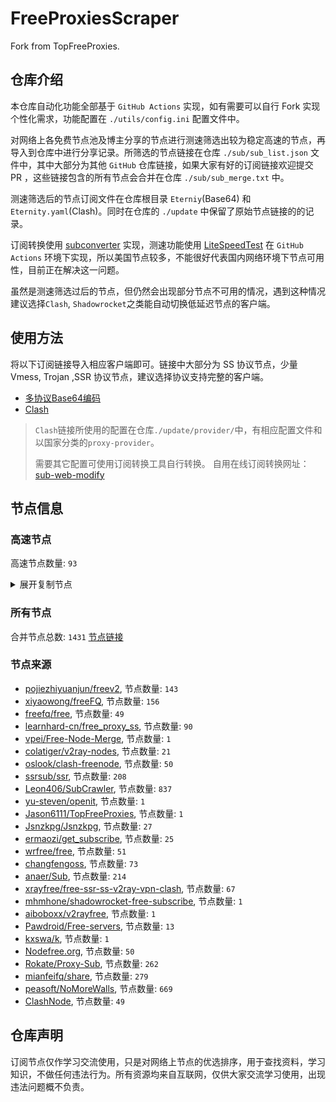 # FreeProxiesScraper

Fork from TopFreeProxies.

## 仓库介绍
本仓库自动化功能全部基于 `GitHub Actions` 实现，如有需要可以自行 Fork 实现个性化需求，功能配置在 `./utils/config.ini` 配置文件中。

对网络上各免费节点池及博主分享的节点进行测速筛选出较为稳定高速的节点，再导入到仓库中进行分享记录。所筛选的节点链接在仓库 `./sub/sub_list.json` 文件中，其中大部分为其他 `GitHub` 仓库链接，如果大家有好的订阅链接欢迎提交 PR ，这些链接包含的所有节点会合并在仓库 `./sub/sub_merge.txt` 中。

测速筛选后的节点订阅文件在仓库根目录 `Eterniy`(Base64) 和 `Eternity.yaml`(Clash)。同时在仓库的 `./update` 中保留了原始节点链接的的记录。

订阅转换使用 [subconverter](https://github.com/tindy2013/subconverter) 实现，测速功能使用 [LiteSpeedTest](https://github.com/xxf098/LiteSpeedTest) 在 `GitHub Actions` 环境下实现，所以美国节点较多，不能很好代表国内网络环境下节点可用性，目前正在解决这一问题。

虽然是测速筛选过后的节点，但仍然会出现部分节点不可用的情况，遇到这种情况建议选择`Clash`, `Shadowrocket`之类能自动切换低延迟节点的客户端。

## 使用方法
将以下订阅链接导入相应客户端即可。链接中大部分为 SS 协议节点，少量 Vmess, Trojan ,SSR 协议节点，建议选择协议支持完整的客户端。

- [多协议Base64编码](https://raw.githubusercontent.com/caijh/FreeProxiesScraper/master/Eternity)
- [Clash](https://raw.githubusercontent.com/caijh/FreeProxiesScraper/master/Eternity.yaml)

>`Clash`链接所使用的配置在仓库`./update/provider/`中，有相应配置文件和以国家分类的`proxy-provider`。
>
>需要其它配置可使用订阅转换工具自行转换。
>自用在线订阅转换网址：[sub-web-modify](https://sub.v1.mk/)

## 节点信息
### 高速节点
高速节点数量: `93`
<details>
  <summary>展开复制节点</summary>

    vmess://eyJ2IjoiMiIsInBzIjoi8J+Hr/Cfh7Ug5pel5pysXzA1MzEwNDYiLCJhZGQiOiIxMDkuMTY2LjM2LjE5MyIsInBvcnQiOiI1MDAwMiIsInR5cGUiOiJub25lIiwiaWQiOiI0MTgwNDhhZi1hMjkzLTRiOTktOWIwYy05OGNhMzU4MGRkMjQiLCJhaWQiOiI2NCIsIm5ldCI6InRjcCIsInBhdGgiOiIvIiwiaG9zdCI6IiIsInRscyI6IiJ9
    ssr://anAyLnZmdW4uaWN1OjQ0MzphdXRoX2FlczEyOF9zaGExOmFlcy0yNTYtY2ZiOnBsYWluOmRubDFibTFsLz9ncm91cD1VMU5TVUhKdmRtbGtaWEkmcmVtYXJrcz04Si1Icl9DZmg3VWdKZS1fdlJIdnY3MGw3Ny05VU8tX3ZlLV92ZS1fdlNCS1VDaEJlbUZrVG1WMExuUXViV1VwWHpBbDc3LTkmb2Jmc3BhcmFtPVlXSTVNekV4TnpReU1pNXFaQzVvSlNVbCZwcm90b3BhcmFtPU1UYzBNakk2VkZSd01GTlk
    trojan://794d739c-89a0-444c-b2e7-acce12af3042@awsjp1-data.amazon-azure.com:443?allowInsecure=0&sni=data.amazon-azure.com#%F0%9F%87%AF%F0%9F%87%B5%20JP-43.207.168.70-0158
    trojan://ca7febc2-bb45-4e6d-810e-ab0af6009c4e@awsjp6-data.amazon-azure.com:443?allowInsecure=0&sni=data.amazon-azure.com#%F0%9F%87%AF%F0%9F%87%B5%20JP-43.207.197.172-0202
    ssr://anAtYW00OC02LmVxbm9kZS5uZXQ6ODA4MTpvcmlnaW46YWVzLTI1Ni1jZmI6dGxzMS4yX3RpY2tldF9hdXRoOlpVRnZhMkpoUkU0Mi8_Z3JvdXA9VTFOU1VISnZkbWxrWlhJJnJlbWFya3M9OEotSHJfQ2ZoN1VnU2xEbWw2WG1uS3dvZVc5MWRIVmlaZW1Zdi1TOG4tZW5rZWFLZ0NrJm9iZnNwYXJhbT0mcHJvdG9wYXJhbT1UbTl1WlE
    vmess://eyJ2IjoiMiIsInBzIjoi8J+Hr/Cfh7UgX0pQX+aXpeacrCAzIiwiYWRkIjoidmpwMS4wYmFkLmNvbSIsInBvcnQiOiI0NDMiLCJ0eXBlIjoibm9uZSIsImlkIjoiOTI3MDk0ZDMtZDY3OC00NzYzLTg1OTEtZTI0MGQwYmNhZTg3IiwiYWlkIjoiMCIsIm5ldCI6IndzIiwicGF0aCI6Ii9jaGF0IiwiaG9zdCI6InZqcDEuMGJhZC5jb20iLCJ0bHMiOiJ0bHMifQ==
    vmess://eyJ2IjoiMiIsInBzIjoi8J+Hr/Cfh7Ug5pel5pysXzA1MzEwMTkiLCJhZGQiOiIxMzEuMTg2LjQxLjE5MiIsInBvcnQiOiIyNjI5NyIsInR5cGUiOiJub25lIiwiaWQiOiJiMGVkNmViNy1kYzMwLTQ4OTctZGY1MC1jMmMxZDRlZTZlOTEiLCJhaWQiOiIwIiwibmV0IjoidGNwIiwicGF0aCI6Ii9jaGF0IiwiaG9zdCI6InZqcDEuMGJhZC5jb20iLCJ0bHMiOiIifQ==
    vmess://eyJ2IjoiMiIsInBzIjoi8J+HrfCfh7AgX/Cfh63wn4ewX0hLX+mmmea4r1/np5HnvZFfMzEgMiIsImFkZCI6IjE1Ni4yNDUuOC45NSIsInBvcnQiOiI0NDMiLCJ0eXBlIjoibm9uZSIsImlkIjoiOTM1MDNkZDUtMjQ1YS00ZWIxLWFlMmEtNTdhYjlmMmIzYzI5IiwiYWlkIjoiNjQiLCJuZXQiOiJ3cyIsInBhdGgiOiIvcGF0aC8xNjg1MDk0OTIzNDA4IiwiaG9zdCI6Ind3dy40NzczNDY0Ny54eXoiLCJ0bHMiOiJ0bHMifQ==
    vmess://eyJ2IjoiMiIsInBzIjoi8J+HrfCfh7AgX/Cfh63wn4ewX0hLX+mmmea4r1/np5HnvZFfMzEiLCJhZGQiOiIxNTYuMjQ1LjguMjI0IiwicG9ydCI6IjQ0MyIsInR5cGUiOiJub25lIiwiaWQiOiI0MTgwNDhhZi1hMjkzLTRiOTktOWIwYy05OGNhMzU4MGRkMjQiLCJhaWQiOiI2NCIsIm5ldCI6IndzIiwicGF0aCI6Ii9wYXRoLzE2ODU0Mzk1NjI1MTgiLCJob3N0Ijoid3d3Ljc1NTQ0NzQ0Lnh5eiIsInRscyI6InRscyJ9
    vmess://eyJ2IjoiMiIsInBzIjoi8J+HrfCfh7AgX/Cfh63wn4ewX0hLX+mmmea4r1/np5HnvZFfMzEgMyIsImFkZCI6IjE1Ni4yNDUuOC4xMjYiLCJwb3J0IjoiNDQzIiwidHlwZSI6Im5vbmUiLCJpZCI6IjNjYTkxMmRhLTZhYzItNDE4Zi1iOWNmLTQ1YjZmNjk0NTc5YiIsImFpZCI6IjY0IiwibmV0Ijoid3MiLCJwYXRoIjoiL3BhdGgvMTY4NDkwNzUxMTg0MiIsImhvc3QiOiJ3d3cuMzgwNjc1NDgueHl6IiwidGxzIjoidGxzIn0=
    vmess://eyJ2IjoiMiIsInBzIjoi8J+HuPCfh6wg5paw5Yqg5Z2hXzA1MzEwODIiLCJhZGQiOiIxMDMuMTU5LjY0LjkxIiwicG9ydCI6IjMyMjUzIiwidHlwZSI6Im5vbmUiLCJpZCI6IjE3NTE2NjliLWU3M2ItNDVhNi05NmIxLWRhZmMyODk0YzEzZSIsImFpZCI6IjAiLCJuZXQiOiJ0Y3AiLCJwYXRoIjoiL3BhdGgvMTY4NDkwNzUxMTg0MiIsImhvc3QiOiJ3d3cuMzgwNjc1NDgueHl6IiwidGxzIjoiIn0=
    ss://YWVzLTI1Ni1jZmI6YW1hem9uc2tyMDU@13.228.168.158:443#%F0%9F%87%B8%F0%9F%87%AC%2026%7C%F0%9F%87%B8%F0%9F%87%AC_SG_%E6%96%B0%E5%8A%A0%E5%9D%A1_%E7%94%B1%E5%BF%AB%E5%98%B4%E7%A7%91%E6%8A%80%E6%8F%90%E4%BE%9B%EF%BC%9Akkzui.com_13
    vmess://eyJ2IjoiMiIsInBzIjoi8J+HuPCfh6wg5paw5Yqg5Z2hXzA1MzExMDA3IiwiYWRkIjoiMTMuMjE1LjE5MC4xOTEiLCJwb3J0IjoiODAiLCJ0eXBlIjoibm9uZSIsImlkIjoiZGQxYzYzNGMtOGEyMS00YzNiLWJkZmQtMTM4NTk2OGI2Y2E1IiwiYWlkIjoiMCIsIm5ldCI6IndzIiwicGF0aCI6Ii9hd3MtY2hpbmEtbWVkaWEvWTY5OUdqeDJyTncubXA0IiwiaG9zdCI6Im1lZGlhLmFtYXpvbndlYnNlcnZpY2VzLmNvbSIsInRscyI6IiJ9
    vmess://eyJ2IjoiMiIsInBzIjoi8J+HsPCfh7cg6Z+p5Zu9XzA1MzEwMTAiLCJhZGQiOiIxNDAuMjM4LjEuMTE3IiwicG9ydCI6IjgwIiwidHlwZSI6Im5vbmUiLCJpZCI6ImM0YTY5NTJlLTEzOGEtM2ZlOS04MDNiLThmMmQyZGQwMjU0YiIsImFpZCI6IjAiLCJuZXQiOiJ3cyIsInBhdGgiOiIvNGdtcCIsImhvc3QiOiIiLCJ0bHMiOiIifQ==
    vmess://eyJ2IjoiMiIsInBzIjoi8J+Hr/Cfh7Ug5pel5pysIDAwMiIsImFkZCI6IjE0MS4xNDcuMTUzLjI0NCIsInBvcnQiOiI0MTU0NSIsInR5cGUiOiJub25lIiwiaWQiOiJkNDdkNzEzNS0wOTU0LTQ2YWItYTE5MC0xN2I2Yzg2MzBhODUiLCJhaWQiOiIwIiwibmV0IjoidGNwIiwicGF0aCI6Ii80Z21wIiwiaG9zdCI6IiIsInRscyI6IiJ9
    vmess://eyJ2IjoiMiIsInBzIjoi8J+HuPCfh6wg5paw5Yqg5Z2hIDAwMiIsImFkZCI6InZzZzEuMGJhZC5jb20iLCJwb3J0IjoiNDQzIiwidHlwZSI6Im5vbmUiLCJpZCI6IjkyNzA5NGQzLWQ2NzgtNDc2My04NTkxLWUyNDBkMGJjYWU4NyIsImFpZCI6IjAiLCJuZXQiOiJ3cyIsInBhdGgiOiIvY2hhdCIsImhvc3QiOiJ2c2cxLjBiYWQuY29tIiwidGxzIjoidGxzIn0=
    trojan://5f9a5d8c-a57b-4da6-baff-490fe4cf8d60@bgptw1.cnamazon.sbs:443?allowInsecure=1&sni=tlsdata.cnamazon.sbs#%F0%9F%87%A8%F0%9F%87%B3%20_TW_%E5%8F%B0%E6%B9%BE_3
    vmess://eyJ2IjoiMiIsInBzIjoi8J+Hr/Cfh7UgMCwxfPCfh6/wn4e1IF9KUF/ml6XmnKwtPvCfh7rwn4e4X1VTX+e+juWbvV8iLCJhZGQiOiI5Mi4yMjMuNjMuMjciLCJwb3J0IjoiNDQzIiwidHlwZSI6Im5vbmUiLCJpZCI6IjNjZWQwM2ZhLTljZDAtNGMzZi1kYjlhLTVjNTYwMGY2NWY5YiIsImFpZCI6IjAiLCJuZXQiOiJ3cyIsInBhdGgiOiIvei0wMDQ3MTYiLCJob3N0Ijoiei0wMDQ3MTYuemVkd2FyZS5pY3UiLCJ0bHMiOiJ0bHMifQ==
    vmess://eyJ2IjoiMiIsInBzIjoi8J+HsPCfh7cgMCwxfPCfh7Dwn4e3IF9LUl/pn6nlm70tPvCfh7rwn4e4X1VTX+e+juWbvSIsImFkZCI6IjkyLjIyMy42MS4yMSIsInBvcnQiOiI0NDMiLCJ0eXBlIjoibm9uZSIsImlkIjoiM2NlZDAzZmEtOWNkMC00YzNmLWRiOWEtNWM1NjAwZjY1ZjliIiwiYWlkIjoiMCIsIm5ldCI6IndzIiwicGF0aCI6Ii96LTAwNDcxNiIsImhvc3QiOiJ6LTAwNDcxNi56ZWR3YXJlLmljdSIsInRscyI6InRscyJ9
    vmess://eyJ2IjoiMiIsInBzIjoi8J+HrfCfh7Ag6aaZ5rivXzA1MzEwMTUiLCJhZGQiOiIxNDMuOTIuNTYuMjE4IiwicG9ydCI6IjUyMzMzIiwidHlwZSI6Im5vbmUiLCJpZCI6IjQxODA0OGFmLWEyOTMtNGI5OS05YjBjLTk4Y2EzNTgwZGQyNCIsImFpZCI6IjY0IiwibmV0IjoidGNwIiwicGF0aCI6Ii96LTAwNDcxNiIsImhvc3QiOiJ6LTAwNDcxNi56ZWR3YXJlLmljdSIsInRscyI6IiJ9
    vmess://eyJ2IjoiMiIsInBzIjoi8J+Hr/Cfh7UgMTF88J+HuvCfh7hfVVNf576O5Zu9LT7wn4ev8J+HtV9KUF/ml6XmnKwiLCJhZGQiOiJtaW5nMi5raXdpcmVpY2guY29tIiwicG9ydCI6IjQ0MyIsInR5cGUiOiJub25lIiwiaWQiOiIxOGU1ZjQwZi1iZGE2LTRjMTUtOTMzNC1lODdjZGE2MDQ3YWYiLCJhaWQiOiIwIiwibmV0Ijoid3MiLCJwYXRoIjoiL3JheSIsImhvc3QiOiJtaW5nMi5raXdpcmVpY2guY29tIiwidGxzIjoidGxzIn0=
    ss://YWVzLTI1Ni1jZmI6YW1hem9uc2tyMDU@43.201.254.7:443#%F0%9F%87%B0%F0%9F%87%B7%2013%7C%F0%9F%87%B0%F0%9F%87%B7%20South%20Korea%28ChatGPT%29%2002%20TG...
    vmess://eyJ2IjoiMiIsInBzIjoi8J+HuPCfh6wg5paw5Yqg5Z2hXzA1MzEwNjciLCJhZGQiOiIyNy4xMjQuNDcuNjQiLCJwb3J0IjoiNTAwMDIiLCJ0eXBlIjoibm9uZSIsImlkIjoiNDE4MDQ4YWYtYTI5My00Yjk5LTliMGMtOThjYTM1ODBkZDI0IiwiYWlkIjoiNjQiLCJuZXQiOiJ0Y3AiLCJwYXRoIjoiL3JheSIsImhvc3QiOiJtaW5nMi5raXdpcmVpY2guY29tIiwidGxzIjoiIn0=
    vmess://eyJ2IjoiMiIsInBzIjoi8J+HuPCfh6wgMCwxfPCfh7jwn4esIF9TR1/mlrDliqDlnaEtPvCfh7rwn4e4X1VTX+e+juWbvSIsImFkZCI6IjkyLjIyMy4xMTYuMjIyIiwicG9ydCI6IjQ0MyIsInR5cGUiOiJub25lIiwiaWQiOiIzY2VkMDNmYS05Y2QwLTRjM2YtZGI5YS01YzU2MDBmNjVmOWIiLCJhaWQiOiIwIiwibmV0Ijoid3MiLCJwYXRoIjoiL3otMDA0NzE2IiwiaG9zdCI6InotMDA0NzE2LnplZHdhcmUuaWN1IiwidGxzIjoidGxzIn0=
    vmess://eyJ2IjoiMiIsInBzIjoi8J+Hr/Cfh7UgMTEsMTd88J+HuvCfh7hfVVNf576O5Zu9LT7wn4ev8J+HtV9KUF/ml6XmnKxfIiwiYWRkIjoiMTcyLjY3LjEzMi4xNSIsInBvcnQiOiI0NDMiLCJ0eXBlIjoibm9uZSIsImlkIjoiMThlNWY0MGYtYmRhNi00YzE1LTkzMzQtZTg3Y2RhNjA0N2FmIiwiYWlkIjoiMCIsIm5ldCI6IndzIiwicGF0aCI6Ii9yYXkiLCJob3N0IjoibWluZzIua2l3aXJlaWNoLmNvbSIsInRscyI6InRscyJ9
    vmess://eyJ2IjoiMiIsInBzIjoi8J+HuPCfh6wg5paw5Yqg5Z2hXzA1MzEwNjkiLCJhZGQiOiIxMzguMi43MS4xMTEiLCJwb3J0IjoiODAiLCJ0eXBlIjoibm9uZSIsImlkIjoiYjI5NDc5NDItNzAxYi00ZGUyLTkxY2QtZjY4MTBkNWQwM2JjIiwiYWlkIjoiMCIsIm5ldCI6IndzIiwicGF0aCI6Ii8iLCJob3N0IjoiIiwidGxzIjoiIn0=
    vmess://eyJ2IjoiMiIsInBzIjoi8J+HqPCfh7Mg5Y+w5rm+XzA1MzEwMDMiLCJhZGQiOiI2MC4yNTEuMy43NCIsInBvcnQiOiI0NzcxMiIsInR5cGUiOiJub25lIiwiaWQiOiI0MTgwNDhhZi1hMjkzLTRiOTktOWIwYy05OGNhMzU4MGRkMjQiLCJhaWQiOiI2NCIsIm5ldCI6InRjcCIsInBhdGgiOiIvIiwiaG9zdCI6IiIsInRscyI6IiJ9
    ssr://OC4yMTguNzEuNzU6NTA4MzU6YXV0aF9jaGFpbl9hOm5vbmU6dGxzMS4yX3RpY2tldF9hdXRoOk16UTFNelExTTNSeU5BLz9ncm91cD1VMU5TVUhKdmRtbGtaWEkmcmVtYXJrcz04Si1IcmZDZmg3QWdTRXZwcHBubXVLOG9lVzkxZEhWaVplbVl2LVM4bi1lbmtlYUtnQ2smb2Jmc3BhcmFtPSZwcm90b3BhcmFtPQ
    vmess://eyJ2IjoiMiIsInBzIjoi8J+HsPCfh7cgMCwxfPCfh7Dwn4e3IF9LUl/pn6nlm70tPvCfh7rwn4e4X1VTX+e+juWbvV8iLCJhZGQiOiI5Mi4yMjMuNjEuMjMiLCJwb3J0IjoiNDQzIiwidHlwZSI6Im5vbmUiLCJpZCI6IjNjZWQwM2ZhLTljZDAtNGMzZi1kYjlhLTVjNTYwMGY2NWY5YiIsImFpZCI6IjAiLCJuZXQiOiJ3cyIsInBhdGgiOiIvei0wMDQ3MTYiLCJob3N0Ijoiei0wMDQ3MTYuemVkd2FyZS5pY3UiLCJ0bHMiOiJ0bHMifQ==
    vmess://eyJ2IjoiMiIsInBzIjoi8J+HuPCfh6wg5paw5Yqg5Z2hXzA1MzEwNjMiLCJhZGQiOiIyMDIuNzkuMTc0LjE1NyIsInBvcnQiOiI1NTI2NCIsInR5cGUiOiJub25lIiwiaWQiOiIxMjFjOWM4OS03ZDExLTRmNDktOTExMi1kYzFlODUzNjNmNmYiLCJhaWQiOiI2NCIsIm5ldCI6InRjcCIsInBhdGgiOiIvei0wMDQ3MTYiLCJob3N0Ijoiei0wMDQ3MTYuemVkd2FyZS5pY3UiLCJ0bHMiOiIifQ==
    vmess://eyJ2IjoiMiIsInBzIjoi8J+HuPCfh6wg5paw5Yqg5Z2hXzA1MzEwNjUiLCJhZGQiOiIyNy4xMjQuNDUuMTE5IiwicG9ydCI6IjUwMDAyIiwidHlwZSI6Im5vbmUiLCJpZCI6IjQxODA0OGFmLWEyOTMtNGI5OS05YjBjLTk4Y2EzNTgwZGQyNCIsImFpZCI6IjY0IiwibmV0IjoidGNwIiwicGF0aCI6Ii96LTAwNDcxNiIsImhvc3QiOiJ6LTAwNDcxNi56ZWR3YXJlLmljdSIsInRscyI6IiJ9
    vmess://eyJ2IjoiMiIsInBzIjoi8J+HrfCfh7AgMTF88J+HrfCfh7BfSEtf6aaZ5rivLT7wn4e48J+HrF9TR1/mlrDliqDlnaEiLCJhZGQiOiIxMTIuMTE4LjE5NS4xNiIsInBvcnQiOiI4MCIsInR5cGUiOiJub25lIiwiaWQiOiJiMjk0Nzk0Mi03MDFiLTRkZTItOTFjZC1mNjgxMGQ1ZDAzYmMiLCJhaWQiOiIwIiwibmV0Ijoid3MiLCJwYXRoIjoiLyIsImhvc3QiOiJzZzIuZnJlZWlxLmNmIiwidGxzIjoiIn0=
    vmess://eyJ2IjoiMiIsInBzIjoi8J+HuPCfh6wg5paw5Yqg5Z2hXzA1MzEwNzAiLCJhZGQiOiI4ZmhxNmEuYWlvc3NoLm15LmlkIiwicG9ydCI6IjgwIiwidHlwZSI6Im5vbmUiLCJpZCI6IjhiYjA3YzU1LTBlZjUtNGQ2OS1iMTMxLWZkOWJhYjQyMGFlOCIsImFpZCI6IjAiLCJuZXQiOiJ3cyIsInBhdGgiOiIvdjJyYXkiLCJob3N0IjoiOGZocTZhLmFpb3NzaC5teS5pZCIsInRscyI6IiJ9
    vmess://eyJ2IjoiMiIsInBzIjoi8J+HqPCfh7Mg5Y+w5rm+XzA1MzEwMTAiLCJhZGQiOiI2MS4yMjAuMTk4LjEwMiIsInBvcnQiOiI1ODAwMiIsInR5cGUiOiJub25lIiwiaWQiOiI0MTgwNDhhZi1hMjkzLTRiOTktOWIwYy05OGNhMzU4MGRkMjQiLCJhaWQiOiI2NCIsIm5ldCI6InRjcCIsInBhdGgiOiIvdjJyYXkiLCJob3N0IjoiOGZocTZhLmFpb3NzaC5teS5pZCIsInRscyI6IiJ9
    vmess://eyJ2IjoiMiIsInBzIjoi8J+HrfCfh7Ag6aaZ5rivXzA1MzEwMDEiLCJhZGQiOiIxNTYuMjI3LjYuNyIsInBvcnQiOiI0MzY5MiIsInR5cGUiOiJub25lIiwiaWQiOiJkM2I0M2I4NS0xYjUwLTRjYjUtOTczOC04ZDY1YmFlMmM5NWQiLCJhaWQiOiIwIiwibmV0IjoidGNwIiwicGF0aCI6Ii92MnJheSIsImhvc3QiOiI4ZmhxNmEuYWlvc3NoLm15LmlkIiwidGxzIjoiIn0=
    vmess://eyJ2IjoiMiIsInBzIjoi8J+HuPCfh6wg5paw5Yqg5Z2hXzA1MzE3NjkiLCJhZGQiOiJzMi56d3RnODg4LmNvbSIsInBvcnQiOiI4MCIsInR5cGUiOiJub25lIiwiaWQiOiI3ZDI5NjJhMy0yMDQxLTNkYTctOTU3NC1mYmE1NTFiZDRmYjEiLCJhaWQiOiIwIiwibmV0Ijoid3MiLCJwYXRoIjoiL3YycmF5IiwiaG9zdCI6InMyLnp3dGc4ODguY29tIiwidGxzIjoiIn0=
    ss://YWVzLTI1Ni1jZmI6YW1hem9uc2tyMDU@43.201.251.42:443#%F0%9F%87%B0%F0%9F%87%B7%2026%7C%F0%9F%87%B0%F0%9F%87%B7_KR_%E9%9F%A9%E5%9B%BD_%E7%94%B1%E5%BF%AB%E5%98%B4%E7%A7%91%E6%8A%80%E6%8F%90%E4%BE%9B%EF%BC%9Akkzui.com_23
    trojan://82a2d844-89b2-4ebd-aa18-0bd2feef9da2@ukjs.stablize.top:443?allowInsecure=0#%F0%9F%87%B8%F0%9F%87%AC%20%E6%96%B0%E5%8A%A0%E5%9D%A1%E3%80%90%E4%BB%98%E8%B4%B9%E6%8E%A8%E8%8D%90%EF%BC%9Av1.mk%2Fvip%E3%80%91156
    vmess://eyJ2IjoiMiIsInBzIjoi8J+HuPCfh6wg5paw5Yqg5Z2hKOasoui/juiuoumYhVlvdXR1YmXnoLTop6PotYTmupDlkJspIiwiYWRkIjoiMTI5LjIyNi45NC4yNyIsInBvcnQiOiIyMzc4NSIsInR5cGUiOiJub25lIiwiaWQiOiJkMDc3MTA1NS1jY2NjLTRiNzktYzRkYi1kMjk0MmY4YzllNjIiLCJhaWQiOiIwIiwibmV0IjoidGNwIiwicGF0aCI6Ii8iLCJob3N0IjoiIiwidGxzIjoiIn0=
    vmess://eyJ2IjoiMiIsInBzIjoi8J+HqPCfh7Mg5Y+w5rm+XzA1MzEwMDQiLCJhZGQiOiI2MS4yMjAuMTk4Ljk5IiwicG9ydCI6IjU4MDAyIiwidHlwZSI6Im5vbmUiLCJpZCI6IjQxODA0OGFmLWEyOTMtNGI5OS05YjBjLTk4Y2EzNTgwZGQyNCIsImFpZCI6IjY0IiwibmV0IjoidGNwIiwicGF0aCI6Ii8iLCJob3N0IjoiIiwidGxzIjoiIn0=
    vmess://eyJ2IjoiMiIsInBzIjoi8J+HuPCfh6wg5paw5Yqg5Z2hXzA1MzEwNjYiLCJhZGQiOiJzZ2RvLmR1bmlhdnBuLnNpdGUiLCJwb3J0IjoiODAiLCJ0eXBlIjoibm9uZSIsImlkIjoiMmE3MGNkYmMtNjU4ZS00OWNiLWIyN2ItMTcwMDAzODViNDdhIiwiYWlkIjoiMCIsIm5ldCI6IndzIiwicGF0aCI6Ii92bWVzcyIsImhvc3QiOiJzZ2RvLmR1bmlhdnBuLnNpdGUiLCJ0bHMiOiIifQ==
    ss://YWVzLTI1Ni1jZmI6YW1hem9uc2tyMDU@43.201.254.164:443#%F0%9F%87%B0%F0%9F%87%B7%2022%2C26%7C%F0%9F%87%B0%F0%9F%87%B7%20%E9%9F%A9%E5%9B%BD%E7%89%B9%E6%AE%8A%7C%40ripaojiedian
    trojan://6d9d7c53-3dcd-43bf-b60c-cac077817077@330sg01.ljydw.top:14439?allowInsecure=0&sni=330sg01.ljydw.top#%F0%9F%87%B8%F0%9F%87%AC%20Singapore%2048%20TG%40SSRSUB
    trojan://6d9d7c53-3dcd-43bf-b60c-cac077817077@330hk02.ljydw.top:14433?allowInsecure=0&sni=330hk02.ljydw.top#%F0%9F%87%B8%F0%9F%87%AC%20Singapore%2006%20TG%40SSRSUB
    vmess://eyJ2IjoiMiIsInBzIjoi8J+HuvCfh7gg576O5Zu9XzA1MzExNDMiLCJhZGQiOiI0NS44Ni4xMS4xNTIiLCJwb3J0IjoiMzkxODIiLCJ0eXBlIjoibm9uZSIsImlkIjoiNDE4MDQ4YWYtYTI5My00Yjk5LTliMGMtOThjYTM1ODBkZDI0IiwiYWlkIjoiNjQiLCJuZXQiOiJ0Y3AiLCJwYXRoIjoiLyIsImhvc3QiOiIzMzBoazAyLmxqeWR3LnRvcCIsInRscyI6IiJ9
    vmess://eyJ2IjoiMiIsInBzIjoi8J+HuvCfh7gg576O5Zu9XzA1MzExNDAiLCJhZGQiOiI0NS44Ni4xMS4yMzEiLCJwb3J0IjoiMzkxODIiLCJ0eXBlIjoibm9uZSIsImlkIjoiNDE4MDQ4YWYtYTI5My00Yjk5LTliMGMtOThjYTM1ODBkZDI0IiwiYWlkIjoiNjQiLCJuZXQiOiJ0Y3AiLCJwYXRoIjoiLyIsImhvc3QiOiIzMzBoazAyLmxqeWR3LnRvcCIsInRscyI6IiJ9
    vmess://eyJ2IjoiMiIsInBzIjoi8J+HuvCfh7gg576O5Zu944CQ5LuY6LS55o6o6I2Q77yadjEubWsvdmlw44CRMjYgMiIsImFkZCI6IjEwNC4xOC4xLjExMCIsInBvcnQiOiI0NDMiLCJ0eXBlIjoibm9uZSIsImlkIjoiMWQ4NDg4YTctYzc4NC00ZTY2LWFlOTItMWIyMmRhOWM5ZTY4IiwiYWlkIjoiMCIsIm5ldCI6IndzIiwicGF0aCI6Ii9jM2xaN2RwMDJwP2VkPTIwNDgiLCJob3N0IjoiZDIucGd5cGd5a21vbGprbGoueHl6IiwidGxzIjoidGxzIn0=
    vmess://eyJ2IjoiMiIsInBzIjoi8J+HuvCfh7gg576O5Zu9XzA1MzE2MjIiLCJhZGQiOiIxNDIuNC4xMTIuMTUiLCJwb3J0IjoiNTEwOTEiLCJ0eXBlIjoibm9uZSIsImlkIjoiNDE4MDQ4YWYtYTI5My00Yjk5LTliMGMtOThjYTM1ODBkZDI0IiwiYWlkIjoiNjQiLCJuZXQiOiJ0Y3AiLCJwYXRoIjoiL2MzbFo3ZHAwMnA/ZWQ9MjA0OCIsImhvc3QiOiJkMi5wZ3lwZ3lrbW9samtsai54eXoiLCJ0bHMiOiIifQ==
    vmess://eyJ2IjoiMiIsInBzIjoi8J+HuvCfh7ggX1VTX+e+juWbvV8zIDIiLCJhZGQiOiIxNDAuOTkuNTkuMjU0IiwicG9ydCI6IjU1NTEyIiwidHlwZSI6Im5vbmUiLCJpZCI6IjQxODA0OGFmLWEyOTMtNGI5OS05YjBjLTk4Y2EzNTgwZGQyNCIsImFpZCI6IjY0IiwibmV0IjoidGNwIiwicGF0aCI6Ii9jM2xaN2RwMDJwP2VkPTIwNDgiLCJob3N0IjoiZDIucGd5cGd5a21vbGprbGoueHl6IiwidGxzIjoiIn0=
    vmess://eyJ2IjoiMiIsInBzIjoiVVNfMTQwLjk5LjU5LjIyN18wNTMxMjAyMzhiMTQtMTkzOXZtZXNzIiwiYWRkIjoiMTQwLjk5LjU5LjIyNyIsInBvcnQiOiI1NTUxMiIsInR5cGUiOiJub25lIiwiaWQiOiI0MTgwNDhhZi1hMjkzLTRiOTktOWIwYy05OGNhMzU4MGRkMjQiLCJhaWQiOiI2NCIsIm5ldCI6InRjcCIsInBhdGgiOiIvYzNsWjdkcDAycD9lZD0yMDQ4IiwiaG9zdCI6ImQyLnBneXBneWttb2xqa2xqLnh5eiIsInRscyI6IiJ9
    vmess://eyJ2IjoiMiIsInBzIjoiVVNfMTM3LjE3NS4xOC45MV8wNTMxMjAyMzhiMTQtMTI2N3ZtZXNzIiwiYWRkIjoiMTM3LjE3NS4xOC45MSIsInBvcnQiOiI0MjAwMiIsInR5cGUiOiJub25lIiwiaWQiOiI0MTgwNDhhZi1hMjkzLTRiOTktOWIwYy05OGNhMzU4MGRkMjQiLCJhaWQiOiI2NCIsIm5ldCI6InRjcCIsInBhdGgiOiIvYzNsWjdkcDAycD9lZD0yMDQ4IiwiaG9zdCI6ImQyLnBneXBneWttb2xqa2xqLnh5eiIsInRscyI6IiJ9
    vmess://eyJ2IjoiMiIsInBzIjoi8J+HuvCfh7gg576O5Zu9XzA1MzExOTAiLCJhZGQiOiIxMDcuMTY3LjQuMTIyIiwicG9ydCI6IjQ2NzY2IiwidHlwZSI6Im5vbmUiLCJpZCI6Ijk4MzhjMWI0LWMzZmQtNDliNS04YTU5LTJmZjA1Mzg1ZjE3YyIsImFpZCI6IjY0IiwibmV0IjoidGNwIiwicGF0aCI6Ii9jM2xaN2RwMDJwP2VkPTIwNDgiLCJob3N0IjoiZDIucGd5cGd5a21vbGprbGoueHl6IiwidGxzIjoiIn0=
    vmess://eyJ2IjoiMiIsInBzIjoi8J+HuvCfh7gg576O5Zu9XzA1MzEyOTIiLCJhZGQiOiIxMzcuMTc1LjI5LjM2IiwicG9ydCI6IjUzOTg2IiwidHlwZSI6Im5vbmUiLCJpZCI6IjQxODA0OGFmLWEyOTMtNGI5OS05YjBjLTk4Y2EzNTgwZGQyNCIsImFpZCI6IjY0IiwibmV0IjoidGNwIiwicGF0aCI6Ii9jM2xaN2RwMDJwP2VkPTIwNDgiLCJob3N0IjoiZDIucGd5cGd5a21vbGprbGoueHl6IiwidGxzIjoiIn0=
    vmess://eyJ2IjoiMiIsInBzIjoi8J+HuvCfh7gg576O5Zu9XzA1MzE1NDEiLCJhZGQiOiIxNDIuNC4xMjcuMTMiLCJwb3J0IjoiNDQzIiwidHlwZSI6Im5vbmUiLCJpZCI6IjQxODA0OGFmLWEyOTMtNGI5OS05YjBjLTk4Y2EzNTgwZGQyNCIsImFpZCI6IjY0IiwibmV0Ijoid3MiLCJwYXRoIjoiL3BhdGgvMTY4NTQzOTU2MjUxOCIsImhvc3QiOiJ3d3cuNTgwNTg3NjEueHl6IiwidGxzIjoidGxzIn0=
    vmess://eyJ2IjoiMiIsInBzIjoi8J+HuvCfh7gg576O5Zu9XzA1MzExMzY2IiwiYWRkIjoiMTA3LjE0OC4xOTQuMjMyIiwicG9ydCI6IjU1NTA0IiwidHlwZSI6Im5vbmUiLCJpZCI6IjQxODA0OGFmLWEyOTMtNGI5OS05YjBjLTk4Y2EzNTgwZGQyNCIsImFpZCI6IjY0IiwibmV0IjoidGNwIiwicGF0aCI6Ii9wYXRoLzE2ODU0Mzk1NjI1MTgiLCJob3N0Ijoid3d3LjU4MDU4NzYxLnh5eiIsInRscyI6IiJ9
    vmess://eyJ2IjoiMiIsInBzIjoi8J+HuvCfh7ggLTF88J+HuvCfh7gt576O5Zu9LTE0Mi40LjExOC4xMjMiLCJhZGQiOiIxNDIuNC4xMTguMTIzIiwicG9ydCI6IjQwMzQ5IiwidHlwZSI6Im5vbmUiLCJpZCI6IjQxODA0OGFmLWEyOTMtNGI5OS05YjBjLTk4Y2EzNTgwZGQyNCIsImFpZCI6IjY0IiwibmV0IjoidGNwIiwicGF0aCI6Ii9wYXRoLzE2ODU0Mzk1NjI1MTgiLCJob3N0Ijoid3d3LjU4MDU4NzYxLnh5eiIsInRscyI6IiJ9
    vmess://eyJ2IjoiMiIsInBzIjoiMjB8VVNfMTQyLjQuMTA4LjIyXzA1MzEyMDIzODBhYi0xLi4uIiwiYWRkIjoiMTQyLjQuMTA4LjIyIiwicG9ydCI6IjU1MTAyIiwidHlwZSI6Im5vbmUiLCJpZCI6IjQxODA0OGFmLWEyOTMtNGI5OS05YjBjLTk4Y2EzNTgwZGQyNCIsImFpZCI6IjY0IiwibmV0IjoidGNwIiwicGF0aCI6Ii9wYXRoLzE2ODU0Mzk1NjI1MTgiLCJob3N0Ijoid3d3LjU4MDU4NzYxLnh5eiIsInRscyI6IiJ9
    vmess://eyJ2IjoiMiIsInBzIjoi8J+HuvCfh7gg576O5Zu9XzA1MzEzMTciLCJhZGQiOiIxNDIuNC4xMTkuMTk4IiwicG9ydCI6IjUzOTg2IiwidHlwZSI6Im5vbmUiLCJpZCI6IjQxODA0OGFmLWEyOTMtNGI5OS05YjBjLTk4Y2EzNTgwZGQyNCIsImFpZCI6IjY0IiwibmV0IjoidGNwIiwicGF0aCI6Ii9wYXRoLzE2ODU0Mzk1NjI1MTgiLCJob3N0Ijoid3d3LjU4MDU4NzYxLnh5eiIsInRscyI6IiJ9
    vmess://eyJ2IjoiMiIsInBzIjoi8J+HuvCfh7gg576O5Zu9XzA1MzEzMDQiLCJhZGQiOiIxMzcuMTc1LjE4Ljg4IiwicG9ydCI6IjQyMDAyIiwidHlwZSI6Im5vbmUiLCJpZCI6IjQxODA0OGFmLWEyOTMtNGI5OS05YjBjLTk4Y2EzNTgwZGQyNCIsImFpZCI6IjY0IiwibmV0IjoidGNwIiwicGF0aCI6Ii9wYXRoLzE2ODU0Mzk1NjI1MTgiLCJob3N0Ijoid3d3LjU4MDU4NzYxLnh5eiIsInRscyI6IiJ9
    vmess://eyJ2IjoiMiIsInBzIjoi8J+HuvCfh7gg576O5Zu9XzA1MzE1ODgiLCJhZGQiOiIxNDIuNC4xMjcuNiIsInBvcnQiOiI1MzAxMyIsInR5cGUiOiJub25lIiwiaWQiOiI0MTgwNDhhZi1hMjkzLTRiOTktOWIwYy05OGNhMzU4MGRkMjQiLCJhaWQiOiI2NCIsIm5ldCI6InRjcCIsInBhdGgiOiIvcGF0aC8xNjg1NDM5NTYyNTE4IiwiaG9zdCI6Ind3dy41ODA1ODc2MS54eXoiLCJ0bHMiOiIifQ==
    vmess://eyJ2IjoiMiIsInBzIjoi8J+HuvCfh7gg576O5Zu9XzA1MzEwMDEiLCJhZGQiOiIxNDIuNC4xMjcuNSIsInBvcnQiOiI1MzAxMyIsInR5cGUiOiJub25lIiwiaWQiOiI0MTgwNDhhZi1hMjkzLTRiOTktOWIwYy05OGNhMzU4MGRkMjQiLCJhaWQiOiI2NCIsIm5ldCI6InRjcCIsInBhdGgiOiIvcGF0aC8xNjg1NDM5NTYyNTE4IiwiaG9zdCI6Ind3dy41ODA1ODc2MS54eXoiLCJ0bHMiOiIifQ==
    vmess://eyJ2IjoiMiIsInBzIjoi8J+HuvCfh7gg576O5Zu9XzA1MzEwMjIiLCJhZGQiOiIxNDIuNC4xMjcuNCIsInBvcnQiOiI1MzAxMyIsInR5cGUiOiJub25lIiwiaWQiOiI0MTgwNDhhZi1hMjkzLTRiOTktOWIwYy05OGNhMzU4MGRkMjQiLCJhaWQiOiI2NCIsIm5ldCI6InRjcCIsInBhdGgiOiIvcGF0aC8xNjg1NDM5NTYyNTE4IiwiaG9zdCI6Ind3dy41ODA1ODc2MS54eXoiLCJ0bHMiOiIifQ==
    vmess://eyJ2IjoiMiIsInBzIjoi8J+HuvCfh7gg576O5Zu9XzA1MzEyMzIiLCJhZGQiOiIxNDIuNC4xMjYuNzciLCJwb3J0IjoiMzEwMDIiLCJ0eXBlIjoibm9uZSIsImlkIjoiNDE4MDQ4YWYtYTI5My00Yjk5LTliMGMtOThjYTM1ODBkZDI0IiwiYWlkIjoiNjQiLCJuZXQiOiJ0Y3AiLCJwYXRoIjoiL3BhdGgvMTY4NTQzOTU2MjUxOCIsImhvc3QiOiJ3d3cuNTgwNTg3NjEueHl6IiwidGxzIjoiIn0=
    vmess://eyJ2IjoiMiIsInBzIjoi8J+HuvCfh7gg576O5Zu9XzA1MzE0MTQiLCJhZGQiOiIxOTIuNzQuMjM5LjIzIiwicG9ydCI6IjQxMjg4IiwidHlwZSI6Im5vbmUiLCJpZCI6IjQxODA0OGFmLWEyOTMtNGI5OS05YjBjLTk4Y2EzNTgwZGQyNCIsImFpZCI6IjY0IiwibmV0IjoidGNwIiwicGF0aCI6Ii9wYXRoLzE2ODU0Mzk1NjI1MTgiLCJob3N0Ijoid3d3LjU4MDU4NzYxLnh5eiIsInRscyI6IiJ9
    vmess://eyJ2IjoiMiIsInBzIjoi8J+HuvCfh7gg576O5Zu9XzA1MzE3MjkiLCJhZGQiOiIxNDIuNC4xMjUuNTEiLCJwb3J0IjoiNTAwNDQiLCJ0eXBlIjoibm9uZSIsImlkIjoiNDE4MDQ4YWYtYTI5My00Yjk5LTliMGMtOThjYTM1ODBkZDI0IiwiYWlkIjoiNjQiLCJuZXQiOiJ0Y3AiLCJwYXRoIjoiL3BhdGgvMTY4NTQzOTU2MjUxOCIsImhvc3QiOiJ3d3cuNTgwNTg3NjEueHl6IiwidGxzIjoiIn0=
    vmess://eyJ2IjoiMiIsInBzIjoi8J+HuvCfh7gg576O5Zu9XzA1MzE3NDQiLCJhZGQiOiIxNDIuNC4xMjUuNDgiLCJwb3J0IjoiNTAwNDQiLCJ0eXBlIjoibm9uZSIsImlkIjoiNDE4MDQ4YWYtYTI5My00Yjk5LTliMGMtOThjYTM1ODBkZDI0IiwiYWlkIjoiNjQiLCJuZXQiOiJ0Y3AiLCJwYXRoIjoiL3BhdGgvMTY4NTQzOTU2MjUxOCIsImhvc3QiOiJ3d3cuNTgwNTg3NjEueHl6IiwidGxzIjoiIn0=
    vmess://eyJ2IjoiMiIsInBzIjoi8J+HuvCfh7gg576O5Zu9XzA1MzEzODQiLCJhZGQiOiIxOTIuNzQuMjM5LjI4IiwicG9ydCI6IjQxMjg4IiwidHlwZSI6Im5vbmUiLCJpZCI6IjQxODA0OGFmLWEyOTMtNGI5OS05YjBjLTk4Y2EzNTgwZGQyNCIsImFpZCI6IjY0IiwibmV0IjoidGNwIiwicGF0aCI6Ii9wYXRoLzE2ODU0Mzk1NjI1MTgiLCJob3N0Ijoid3d3LjU4MDU4NzYxLnh5eiIsInRscyI6IiJ9
    vmess://eyJ2IjoiMiIsInBzIjoi8J+HuvCfh7gg576O5Zu9XzA1MzExMzE3IiwiYWRkIjoiMTkyLjc0LjIzNy41MSIsInBvcnQiOiIzMDAwMyIsInR5cGUiOiJub25lIiwiaWQiOiI0MTgwNDhhZi1hMjkzLTRiOTktOWIwYy05OGNhMzU4MGRkMjQiLCJhaWQiOiI2NCIsIm5ldCI6InRjcCIsInBhdGgiOiIvcGF0aC8xNjg1NDM5NTYyNTE4IiwiaG9zdCI6Ind3dy41ODA1ODc2MS54eXoiLCJ0bHMiOiIifQ==
    vmess://eyJ2IjoiMiIsInBzIjoifDI2Ljc4TWIiLCJhZGQiOiIxMzcuMTc1LjYzLjEzNSIsInBvcnQiOiI1OTAwOSIsInR5cGUiOiJub25lIiwiaWQiOiI0MTgwNDhhZi1hMjkzLTRiOTktOWIwYy05OGNhMzU4MGRkMjQiLCJhaWQiOiI2NCIsIm5ldCI6InRjcCIsInBhdGgiOiIvcGF0aC8xNjg1NDM5NTYyNTE4IiwiaG9zdCI6Ind3dy41ODA1ODc2MS54eXoiLCJ0bHMiOiIifQ==
    vmess://eyJ2IjoiMiIsInBzIjoiLTF8Q29uZmlnVjJSYXlORyIsImFkZCI6IjEwOC4xODYuMTE2LjE3NCIsInBvcnQiOiI1NTAwNSIsInR5cGUiOiJub25lIiwiaWQiOiI0MTgwNDhhZi1hMjkzLTRiOTktOWIwYy05OGNhMzU4MGRkMjQiLCJhaWQiOiI2NCIsIm5ldCI6InRjcCIsInBhdGgiOiIvcGF0aC8xNjg1NDM5NTYyNTE4IiwiaG9zdCI6Ind3dy41ODA1ODc2MS54eXoiLCJ0bHMiOiIifQ==
    vmess://eyJ2IjoiMiIsInBzIjoifDIyLjk0TWIiLCJhZGQiOiIxMzcuMTc1LjE4Ljg3IiwicG9ydCI6IjQyMDAyIiwidHlwZSI6Im5vbmUiLCJpZCI6IjQxODA0OGFmLWEyOTMtNGI5OS05YjBjLTk4Y2EzNTgwZGQyNCIsImFpZCI6IjY0IiwibmV0IjoidGNwIiwicGF0aCI6Ii9wYXRoLzE2ODU0Mzk1NjI1MTgiLCJob3N0Ijoid3d3LjU4MDU4NzYxLnh5eiIsInRscyI6IiJ9
    vmess://eyJ2IjoiMiIsInBzIjoi8J+HrvCfh7cgNEZyZWVJcmFuLTY0MTUiLCJhZGQiOiIxMDcuMTQ4LjIwMy4yNDQiLCJwb3J0IjoiNTM5ODYiLCJ0eXBlIjoibm9uZSIsImlkIjoiNDE4MDQ4YWYtYTI5My00Yjk5LTliMGMtOThjYTM1ODBkZDI0IiwiYWlkIjoiNjQiLCJuZXQiOiJ0Y3AiLCJwYXRoIjoiL3BhdGgvMTY4NTQzOTU2MjUxOCIsImhvc3QiOiJ3d3cuNTgwNTg3NjEueHl6IiwidGxzIjoiIn0=
    vmess://eyJ2IjoiMiIsInBzIjoi8J+HpvCfh7ogZ2l0aHViLmNvbS9mcmVlZnEgLSDmvrPlpKfliKnkupogIDEiLCJhZGQiOiJvcmFjbGUwMi5qaXRpbmcuc3BhY2UiLCJwb3J0IjoiMjU0OTQiLCJ0eXBlIjoibm9uZSIsImlkIjoiOTYwMDQwZTktYWQ5Yi00ZTM5LWZiOTAtZjliYTkwYzRiN2EyIiwiYWlkIjoiMCIsIm5ldCI6InRjcCIsInBhdGgiOiIvcGF0aC8xNjg1NDM5NTYyNTE4IiwiaG9zdCI6Ind3dy41ODA1ODc2MS54eXoiLCJ0bHMiOiJ0bHMifQ==
    vmess://eyJ2IjoiMiIsInBzIjoifDU4LjgyTWIiLCJhZGQiOiJqcDgwLjZkODM3NzdjMDQ5YS5zYW5mZW4wMDQubWUiLCJwb3J0IjoiODAiLCJ0eXBlIjoibm9uZSIsImlkIjoiOTUxYTM5M2EtYjU1Ny00NTkwLTg4YjYtMzA5NDhlMWUwYjhkIiwiYWlkIjoiMCIsIm5ldCI6IndzIiwicGF0aCI6Ii96aC1jbiIsImhvc3QiOiJ3d3cuYmFpZHUuY29tIiwidGxzIjoiIn0=
    vmess://eyJ2IjoiMiIsInBzIjoiLTF8dC5tZS9Db25maWdWMlJheU5HIiwiYWRkIjoiYXUuZnJlZS55YW5nb24uY2x1YiIsInBvcnQiOiI0NDMiLCJ0eXBlIjoibm9uZSIsImlkIjoiNDkxYWQ4ZWQtNmQwOS00NDUzLWRlOTAtNTFmMDM3M2M4MDljIiwiYWlkIjoiMCIsIm5ldCI6InRjcCIsInBhdGgiOiIvemgtY24iLCJob3N0Ijoid3d3LmJhaWR1LmNvbSIsInRscyI6InRscyJ9
    ss://YWVzLTEyOC1nY206c2hhZG93c29ja3M@212.102.53.194:443#GB_07
    vmess://eyJ2IjoiMiIsInBzIjoi8J+HrPCfh6cg6Iux5Zu9XzA1MzEwMDMiLCJhZGQiOiI4My4xNDIuMjI1LjIwIiwicG9ydCI6IjQ5OTIwIiwidHlwZSI6Im5vbmUiLCJpZCI6IjUyNjdjYTcxLTk3ZTYtNDRjOC04ZmI1LTlmZTRhZmUwOTU0ZSIsImFpZCI6IjY0IiwibmV0IjoidGNwIiwicGF0aCI6Ii96aC1jbiIsImhvc3QiOiJ3d3cuYmFpZHUuY29tIiwidGxzIjoiIn0=
    vmess://eyJ2IjoiMiIsInBzIjoi8J+Hq/Cfh7cgRlLms5Xlm70oeW91dHViZemYv+S8n+enkeaKgCkiLCJhZGQiOiIyMTcuNjkuNC4xMjMiLCJwb3J0IjoiMjA5NiIsInR5cGUiOiJub25lIiwiaWQiOiIzZjljZjlmMy1hOGQ0LTQ5OTktZGQ1ZS04MDY4ZmRjMGMzN2UiLCJhaWQiOiIwIiwibmV0Ijoid3MiLCJwYXRoIjoiLyIsImhvc3QiOiIyMTcuNjkuNC4xMjMiLCJ0bHMiOiIifQ==
    vmess://eyJ2IjoiMiIsInBzIjoi8J+Hq/Cfh7cg5rOV5Zu9XzA1MzEwMTEiLCJhZGQiOiI1MS4xOTUuMzUuMTUwIiwicG9ydCI6IjMwODEyIiwidHlwZSI6Im5vbmUiLCJpZCI6IjQxODA0OGFmLWEyOTMtNGI5OS05YjBjLTk4Y2EzNTgwZGQyNCIsImFpZCI6IjY0IiwibmV0IjoidGNwIiwicGF0aCI6Ii8iLCJob3N0IjoiMjE3LjY5LjQuMTIzIiwidGxzIjoiIn0=
    vmess://eyJ2IjoiMiIsInBzIjoi8J+HpvCfh7og5r6z5aSn5Yip5LqaXzA1MzEwMDEiLCJhZGQiOiIxMzkuOTkuMTMxLjExMyIsInBvcnQiOiIzMzUwNSIsInR5cGUiOiJub25lIiwiaWQiOiI2YzA0YTI3My03MzAyLTRlMDktOWNlZC1hZWRhYWE3NDYxYWYiLCJhaWQiOiI2NCIsIm5ldCI6InRjcCIsInBhdGgiOiIvIiwiaG9zdCI6IjIxNy42OS40LjEyMyIsInRscyI6IiJ9
    vmess://eyJ2IjoiMiIsInBzIjoi8J+Hs/Cfh7Eg6I235YWwXzA1MzEzMTYiLCJhZGQiOiIxNTQuODUuMS4xNTEiLCJwb3J0IjoiMzU2NTYiLCJ0eXBlIjoibm9uZSIsImlkIjoiMDc4ZWIyNGQtOGQxZC00ZmJkLWI5MTQtZWU1OGE4OTdhMzVlIiwiYWlkIjoiNjQiLCJuZXQiOiJ0Y3AiLCJwYXRoIjoiLyIsImhvc3QiOiIyMTcuNjkuNC4xMjMiLCJ0bHMiOiIifQ==
    vmess://eyJ2IjoiMiIsInBzIjoi8J+Hq/Cfh7cg5rOV5Zu9XzA1MzEwMDEiLCJhZGQiOiI5MS4xMzQuMjQ2LjU5IiwicG9ydCI6IjQ4MDI4IiwidHlwZSI6Im5vbmUiLCJpZCI6IjQxODA0OGFmLWEyOTMtNGI5OS05YjBjLTk4Y2EzNTgwZGQyNCIsImFpZCI6IjY0IiwibmV0IjoidGNwIiwicGF0aCI6Ii8iLCJob3N0IjoiMjE3LjY5LjQuMTIzIiwidGxzIjoiIn0=
    vmess://eyJ2IjoiMiIsInBzIjoi8J+HrPCfh6cg6Iux5Zu9XzA1MzEwMDciLCJhZGQiOiIxNzguMjM5LjE3MS4xMDMiLCJwb3J0IjoiODAiLCJ0eXBlIjoibm9uZSIsImlkIjoiNjEyODBmODAtY2QyNS00YzdiLThlNWEtYjE1NjA2MTcwNDdhIiwiYWlkIjoiMCIsIm5ldCI6IndzIiwicGF0aCI6Ii9UNXQ1cDFEUGVTSW9vVVpmRW1rRkFZZlR4WiIsImhvc3QiOiIiLCJ0bHMiOiIifQ==
    vmess://eyJ2IjoiMiIsInBzIjoi8J+Hq/Cfh7cg5rOV5Zu9XzA1MzEwMTMiLCJhZGQiOiI1MS4xNS43NS4xNDAiLCJwb3J0IjoiNDQzIiwidHlwZSI6Im5vbmUiLCJpZCI6IjRkZjY1ZjYyLTk5ZDktNDJkMS1hNGI5LWEzNWIzN2IyNjg3MyIsImFpZCI6IjAiLCJuZXQiOiJ3cyIsInBhdGgiOiIvIiwiaG9zdCI6IiIsInRscyI6IiJ9
    vmess://eyJ2IjoiMiIsInBzIjoic3BlZWRub2RlXzAwNDUiLCJhZGQiOiI5NS4xNzkuMTI4Ljk3IiwicG9ydCI6Ijg0NDMiLCJ0eXBlIjoibm9uZSIsImlkIjoiM2QwYzhlZTUtMzMyOS00MjUyLWFhMWMtNjVmM2ZkYWEwMzQzIiwiYWlkIjoiMCIsIm5ldCI6IndzIiwicGF0aCI6Ii8iLCJob3N0IjoiIiwidGxzIjoiIn0=
    vmess://eyJ2IjoiMiIsInBzIjoi8J+Hq/Cfh7cg5rOV5Zu9XzA1MzEwMTAiLCJhZGQiOiI1MS4xOTUuMzUuMTQ5IiwicG9ydCI6IjMwODEyIiwidHlwZSI6Im5vbmUiLCJpZCI6IjQxODA0OGFmLWEyOTMtNGI5OS05YjBjLTk4Y2EzNTgwZGQyNCIsImFpZCI6IjY0IiwibmV0IjoidGNwIiwicGF0aCI6Ii8iLCJob3N0IjoiIiwidGxzIjoiIn0=
    vmess://eyJ2IjoiMiIsInBzIjoi8J+Hq/Cfh7cg5rOV5Zu9XzA1MzEwMDMiLCJhZGQiOiIxODguMTY1LjE3MC44MyIsInBvcnQiOiI4MCIsInR5cGUiOiJub25lIiwiaWQiOiI4NjBhODYyYS0yNzk4LTQwMzctODUxMy1iMDYwZTMxMGU3ZmMiLCJhaWQiOiIwIiwibmV0Ijoid3MiLCJwYXRoIjoiLyIsImhvc3QiOiIiLCJ0bHMiOiIifQ==
    vmess://eyJ2IjoiMiIsInBzIjoi8J+Hs/Cfh7Eg6I235YWwXzA1MzEzMTMiLCJhZGQiOiIxNTQuODUuMS4xMzMiLCJwb3J0IjoiMzA4MjMiLCJ0eXBlIjoibm9uZSIsImlkIjoiZjUyNTBjNGUtZjg1NS00ZWZmLWI3M2MtYTAyMjI2ZDQyZmU3IiwiYWlkIjoiNjQiLCJuZXQiOiJ0Y3AiLCJwYXRoIjoiLyIsImhvc3QiOiIiLCJ0bHMiOiIifQ==
    vmess://eyJ2IjoiMiIsInBzIjoi8J+Hs/Cfh7Eg6I235YWwXzA1MzEzMTUiLCJhZGQiOiIxNTQuODUuMS4xNTciLCJwb3J0IjoiNDcyODciLCJ0eXBlIjoibm9uZSIsImlkIjoiZDMxMzM0ODQtZjJiZi00YjBjLThkMzgtZjhlNjQ1YjY1Njg3IiwiYWlkIjoiNjQiLCJuZXQiOiJ0Y3AiLCJwYXRoIjoiLyIsImhvc3QiOiIiLCJ0bHMiOiIifQ==
    vmess://eyJ2IjoiMiIsInBzIjoi8J+Hs/Cfh7EgX/Cfh7Pwn4exX05MX+iNt+WFsF/np5HnvZFfMzEgMiIsImFkZCI6IjE1NC44NS4xLjIyMyIsInBvcnQiOiI0NDMiLCJ0eXBlIjoibm9uZSIsImlkIjoiYjhkZjNlZjEtODg3Zi00ZWU0LTg1NWYtNGY4MDQxNmMyNDY0IiwiYWlkIjoiNjQiLCJuZXQiOiJ3cyIsInBhdGgiOiIvcGF0aC8xNjg1MDk0OTIzNDA4IiwiaG9zdCI6Ind3dy4xMjQ2MDE1OC54eXoiLCJ0bHMiOiJ0bHMifQ==
    vmess://eyJ2IjoiMiIsInBzIjoi8J+Hs/Cfh7Eg6I235YWwXzA1MzEzMTciLCJhZGQiOiIxNTQuODUuMS4xNjkiLCJwb3J0IjoiNDg5NzYiLCJ0eXBlIjoibm9uZSIsImlkIjoiNjVlYTY3MjctNDQ2MS00N2E3LWE1YzQtZmVmMmM2N2YyZjc5IiwiYWlkIjoiNjQiLCJuZXQiOiJ0Y3AiLCJwYXRoIjoiL3BhdGgvMTY4NTA5NDkyMzQwOCIsImhvc3QiOiJ3d3cuMTI0NjAxNTgueHl6IiwidGxzIjoiIn0=
    vmess://eyJ2IjoiMiIsInBzIjoi8J+Hs/Cfh7Eg6I235YWwXzA1MzEwMTMiLCJhZGQiOiIxNTQuODUuMS4xOTciLCJwb3J0IjoiNDc3OTMiLCJ0eXBlIjoibm9uZSIsImlkIjoiZjlmYTNhOWMtZjdkNS00MTRmLTg4ZTYtNjk3MDU4NWQ5OTQ5IiwiYWlkIjoiNjQiLCJuZXQiOiJ0Y3AiLCJwYXRoIjoiL3BhdGgvMTY4NTA5NDkyMzQwOCIsImhvc3QiOiJ3d3cuMTI0NjAxNTgueHl6IiwidGxzIjoiIn0=
    


</details>

### 所有节点
合并节点总数: `1431`
[节点链接](https://raw.githubusercontent.com/caijh/TopFreeProxies/master/sub/sub_merge_base64.txt)

### 节点来源
- [pojiezhiyuanjun/freev2](https://github.com/pojiezhiyuanjun/freev2), 节点数量: `143`
- [xiyaowong/freeFQ](https://github.com/xiyaowong/freeFQ), 节点数量: `156`
- [freefq/free](https://github.com/freefq/free), 节点数量: `49`
- [learnhard-cn/free_proxy_ss](https://github.com/learnhard-cn/free_proxy_ss), 节点数量: `90`
- [vpei/Free-Node-Merge](https://github.com/vpei/Free-Node-Merge), 节点数量: `1`
- [colatiger/v2ray-nodes](https://github.com/colatiger/v2ray-nodes), 节点数量: `21`
- [oslook/clash-freenode](https://github.com/oslook/clash-freenode), 节点数量: `50`
- [ssrsub/ssr](https://github.com/ssrsub/ssr), 节点数量: `208`
- [Leon406/SubCrawler](https://github.com/Leon406/SubCrawler), 节点数量: `837`
- [yu-steven/openit](https://github.com/yu-steven/openit), 节点数量: `1`
- [Jason6111/TopFreeProxies](https://github.com/Jason6111/TopFreeProxies), 节点数量: `1`
- [Jsnzkpg/Jsnzkpg](https://github.com/Jsnzkpg/Jsnzkpg), 节点数量: `27`
- [ermaozi/get_subscribe](https://github.com/ermaozi/get_subscribe), 节点数量: `25`
- [wrfree/free](https://github.com/wrfree/free), 节点数量: `51`
- [changfengoss](https://github.com/ronghuaxueleng/get_v2), 节点数量: `73`
- [anaer/Sub](https://github.com/anaer/Sub), 节点数量: `214`
- [xrayfree/free-ssr-ss-v2ray-vpn-clash](https://github.com/xrayfree/free-ssr-ss-v2ray-vpn-clash), 节点数量: `67`
- [mhmhone/shadowrocket-free-subscribe](https://github.com/mhmhone/shadowrocket-free-subscribe), 节点数量: `1`
- [aiboboxx/v2rayfree](https://github.com/aiboboxx/v2rayfree), 节点数量: `1`
- [Pawdroid/Free-servers](https://github.com/Pawdroid/Free-servers), 节点数量: `13`
- [kxswa/k](https://github.com/kxswa/k), 节点数量: `1`
- [Nodefree.org](https://github.com/Fukki-Z/nodefree), 节点数量: `50`
- [Rokate/Proxy-Sub](https://github.com/Rokate/Proxy-Sub), 节点数量: `262`
- [mianfeifq/share](https://github.com/mianfeifq/share), 节点数量: `279`
- [peasoft/NoMoreWalls](https://github.com/peasoft/NoMoreWalls), 节点数量: `669`
- [ClashNode](https://clashnode.com/f/freenode), 节点数量: `49`


## 仓库声明
订阅节点仅作学习交流使用，只是对网络上节点的优选排序，用于查找资料，学习知识，不做任何违法行为。所有资源均来自互联网，仅供大家交流学习使用，出现违法问题概不负责。


